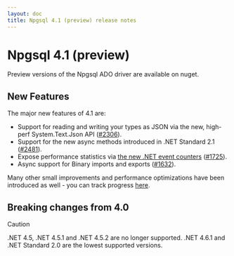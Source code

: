 ```yaml
---
layout: doc
title: Npgsql 4.1 (preview) release notes
---
```


# Npgsql 4.1 (preview)

Preview versions of the Npgsql ADO driver are available on nuget. 

## New Features

The major new features of 4.1 are:

* Support for reading and writing your types as JSON via the new, high-perf System.Text.Json API ([#2306](https://github.com/npgsql/npgsql/issues/2306)).
* Support for the new async methods introduced in .NET Standard 2.1 ([#2481](https://github.com/npgsql/npgsql/issues/2481)).
* Expose performance statistics via [the new .NET event counters](https://devblogs.microsoft.com/dotnet/introducing-diagnostics-improvements-in-net-core-3-0/) ([#1725](https://github.com/npgsql/npgsql/issues/1725)).
* Async support for Binary imports and exports ([#1632](https://github.com/npgsql/npgsql/issues/1632)). 

Many other small improvements and performance optimizations have been introduced as well - you can track progress [here](https://github.com/npgsql/npgsql/issues?utf8=%E2%9C%93&q=milestone%3A4.1).

## Breaking changes from 4.0

> [!CAUTION]
> .NET 4.5, .NET 4.5.1 and .NET 4.5.2 are no longer supported. .NET 4.6.1 and .NET Standard 2.0 are the lowest supported versions. 
